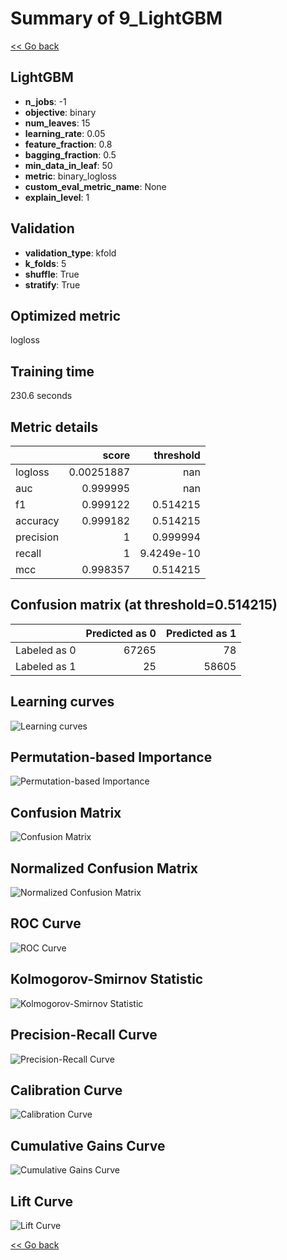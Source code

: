 # Summary of 9_LightGBM

[<< Go back](../README.md)


## LightGBM
- **n_jobs**: -1
- **objective**: binary
- **num_leaves**: 15
- **learning_rate**: 0.05
- **feature_fraction**: 0.8
- **bagging_fraction**: 0.5
- **min_data_in_leaf**: 50
- **metric**: binary_logloss
- **custom_eval_metric_name**: None
- **explain_level**: 1

## Validation
 - **validation_type**: kfold
 - **k_folds**: 5
 - **shuffle**: True
 - **stratify**: True

## Optimized metric
logloss

## Training time

230.6 seconds

## Metric details
|           |      score |    threshold |
|:----------|-----------:|-------------:|
| logloss   | 0.00251887 | nan          |
| auc       | 0.999995   | nan          |
| f1        | 0.999122   |   0.514215   |
| accuracy  | 0.999182   |   0.514215   |
| precision | 1          |   0.999994   |
| recall    | 1          |   9.4249e-10 |
| mcc       | 0.998357   |   0.514215   |


## Confusion matrix (at threshold=0.514215)
|              |   Predicted as 0 |   Predicted as 1 |
|:-------------|-----------------:|-----------------:|
| Labeled as 0 |            67265 |               78 |
| Labeled as 1 |               25 |            58605 |

## Learning curves
![Learning curves](learning_curves.png)

## Permutation-based Importance
![Permutation-based Importance](permutation_importance.png)
## Confusion Matrix

![Confusion Matrix](confusion_matrix.png)


## Normalized Confusion Matrix

![Normalized Confusion Matrix](confusion_matrix_normalized.png)


## ROC Curve

![ROC Curve](roc_curve.png)


## Kolmogorov-Smirnov Statistic

![Kolmogorov-Smirnov Statistic](ks_statistic.png)


## Precision-Recall Curve

![Precision-Recall Curve](precision_recall_curve.png)


## Calibration Curve

![Calibration Curve](calibration_curve_curve.png)


## Cumulative Gains Curve

![Cumulative Gains Curve](cumulative_gains_curve.png)


## Lift Curve

![Lift Curve](lift_curve.png)



[<< Go back](../README.md)
